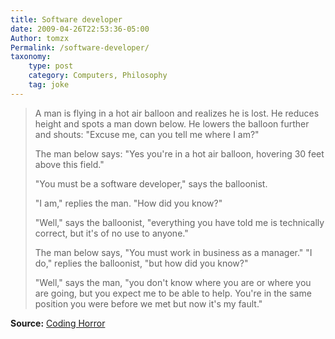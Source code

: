 ```yaml
---
title: Software developer
date: 2009-04-26T22:53:36-05:00
Author: tomzx
Permalink: /software-developer/
taxonomy:
    type: post
    category: Computers, Philosophy
    tag: joke
---
```


> A man is flying in a hot air balloon and realizes he is lost. He reduces height and spots a man down below. He lowers the balloon further and shouts: "Excuse me, can you tell me where I am?"
> 
> The man below says: "Yes you're in a hot air balloon, hovering 30 feet above this field."
> 
> "You must be a software developer," says the balloonist.
> 
> "I am," replies the man. "How did you know?"
> 
> "Well," says the balloonist, "everything you have told me is technically correct, but it's of no use to anyone."
> 
> The man below says, "You must work in business as a manager." "I do," replies the balloonist, "but how did you know?"
> 
> "Well," says the man, "you don't know where you are or where you are going, but you expect me to be able to help. You're in the same position you were before we met but now it's my fault." 

**Source:** [Coding Horror][1]

 [1]: http://www.codinghorror.com/blog/archives/000230.html
